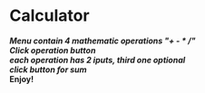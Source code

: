 # Calculator  

***Menu contain 4 mathematic operations "+ - * /"***  
***Click operation button***  
***each operation has 2 iputs, third one optional***  
***click button for sum***  
****Enjoy!****
